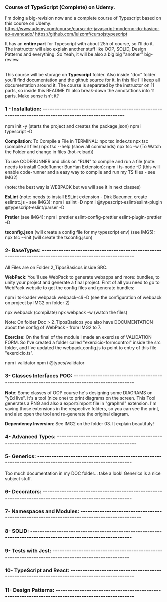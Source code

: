 ### Course of TypeScript (Complete) on Udemy.

I'm doing a big-revision now and a complete course of Typescript based on this course on Udemy: <br>
https://www.udemy.com/course/curso-de-javascript-moderno-do-basico-ao-avancado/
https://github.com/luizomf/cursojstypescript

It has an **entire part** for Typescript with about 25h of course, so I'll do it. The instructor will also explain another
stuff like OOP, SOLID, Design Patterns and everything. So Yeah, it will be also a big big "another" big-review.<br><br>

This course will be storage on **Typescript** folder. Also inside "doc" folder you'll find documentation and the github
source for it. In this file I'll keep all documentation around it. The course is separated by the instructor on 11 parts,
so inside this README I'll also break-down the annotattions into 11 parts. Make sense isn't it?<br>

### 1 - Installation: ----------------------------------------------------------------------------------------------------
npm init -y (starts the project and creates the package.json)
npm i typescript -D

**Compilation**:
To Compile a File in TERMINAL:
npx tsc index.ts
npx tsc (compile all files)
npx tsc --help (show all commands)
npx tsc -w (To Watch the Folder and change in files (hot-reload))

To use CODERUNNER and click on "RUN" to compile and run a file (note: needs to install CodeRunner BunHan Extension):
npm i ts-node -D (this will enable code-runner and a easy way to compile and run my TS files - see IMG2)

(note: the best way is WEBPACK but we will see it in next classes)

**EsLint** (note: needs to install ESLint extension - Dirk Baeumer, create eslintrc.js - see IMG3):
npm i eslint -D
npm i @typescript-eslint/eslint-plugin @typescript-eslint/parser -D

**Pretier** (see IMG4):
npm i prettier eslint-config-prettier eslint-plugin-prettier -D

**tsconfig.json** (will create a config file for my typescript env) (see IMG5):
npx tsc --init (will create the tsconfig.json)

### 2- BaseTypes: --------------------------------------------------------------------------------------------------------
All Files are on Folder 2_TiposBasicos inside SRC.

**WebPack**: You'll use WebPack to generate webapps and more: bundles, to unity your project and generate a final project.
First of all you need to go to WebPack website to get the config files and generate bundles:

npm i ts-loader webpack webpack-cli -D
(see the configuration of webpack on project by IMG2 on folder 2)

npx webpack (compilate)
npx webpack -w (watch the files)

Note: On folder Doc > 2_TiposBasicos you also have DOCUMENTATION about the config of WebPack - from IMG2 to 7.

**Exercise**:
On the final of the module I made an exercise of VALIDATION FORM. So I've created a folder called "exercicio-formcontrol"
inside the src folder, and I've updated the webpack.config.js to point to entry of this file "exercicio.ts".

npm i validator
npm i @types/validator

### 3- Classes Interfaces POO: -------------------------------------------------------------------------------------------

**Note**: Some classes of OOP course he's designing some DIAGRAMS on "yEd live". It's a tool (nice one) to print diagrams
on the screen. This Tool generates a PNG and also a export/import file in "graphml" extension. I'm saving those extensions
in the respective folders, so you can see the print, and also open the tool and re-generate the original diagram.

**Dependency Inversion**: See IMG2 on the folder 03. It explain beautifuly!

### 4- Advanced Types: ---------------------------------------------------------------------------------------------------

### 5- Generics: ---------------------------------------------------------------------------------------------------------
Too much documentation in my DOC folder... take a look! Generics is a nice subject stuff.

### 6- Decorators: -------------------------------------------------------------------------------------------------------

### 7- Namespaces and Modules: -------------------------------------------------------------------------------------------

### 8- SOLID: ------------------------------------------------------------------------------------------------------------

### 9- Tests with Jest: --------------------------------------------------------------------------------------------------

### 10- TypeScript and React: --------------------------------------------------------------------------------------------

### 11- Design Patterns: --------------------------------------------------------------------------------------------------





